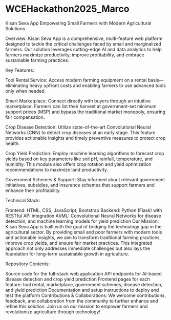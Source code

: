 # WCEHackathon2025_Marco
Kisan Seva App
Empowering Small Farmers with Modern Agricultural Solutions

Overview:
Kisan Seva App is a comprehensive, multi-feature web platform designed to tackle the critical challenges faced by small and marginalized farmers. Our solution leverages cutting-edge AI and data analytics to help farmers maximize productivity, improve profitability, and embrace sustainable farming practices.

Key Features:

Tool Rental Service:
Access modern farming equipment on a rental basis—eliminating heavy upfront costs and enabling farmers to use advanced tools only when needed.

Smart Marketplace:
Connect directly with buyers through an intuitive marketplace. Farmers can list their harvest at government-set minimum support prices (MSP) and bypass the traditional market monopoly, ensuring fair compensation.

Crop Disease Detection:
Utilize state-of-the-art Convolutional Neural Networks (CNN) to detect crop diseases at an early stage. This feature provides actionable insights and timely preventive measures to protect crop health.

Crop Yield Prediction:
Employ machine learning algorithms to forecast crop yields based on key parameters like soil pH, rainfall, temperature, and humidity. This module also offers crop rotation and yield optimization recommendations to maximize land productivity.

Government Schemes & Support:
Stay informed about relevant government initiatives, subsidies, and insurance schemes that support farmers and enhance their profitability.

Technical Stack:

Frontend: HTML, CSS, JavaScript, Bootstrap
Backend: Python (Flask) with RESTful API integration
AI/ML: Convolutional Neural Networks for disease detection, and machine learning models for yield prediction
Our Mission:
Kisan Seva App is built with the goal of bridging the technology gap in the agricultural sector. By providing small and poor farmers with modern tools and actionable insights, we aim to transform traditional farming practices, improve crop yields, and ensure fair market practices. This integrated approach not only addresses immediate challenges but also lays the foundation for long-term sustainable growth in agriculture.

Repository Contents:

Source code for the full-stack web application
API endpoints for AI-based disease detection and crop yield prediction
Frontend pages for each feature: tool rental, marketplace, government schemes, disease detection, and yield prediction
Documentation and setup instructions to deploy and test the platform
Contributions & Collaborations:
We welcome contributions, feedback, and collaboration from the community to further enhance and refine this solution. Join us on our mission to empower farmers and revolutionize agriculture through technology!
